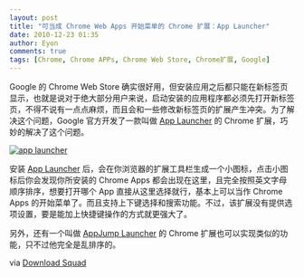 ```yaml
---
layout: post
title: "可当成 Chrome Web Apps 开始菜单的 Chrome 扩展：App Launcher"
date: 2010-12-23 01:35
author: Eyon
comments: true
tags: [Chrome, Chrome APPs, Chrome Web Store, Chrome扩展, Google]
---
```

Google 的 Chrome Web Store 确实很好用，但安装应用之后都只能在新标签页显示，也就是说对于绝大部分用户来说，启动安装的应用程序都必须先打开新标签页，不得不说有一点点麻烦，而且会和一些修改新标签页的扩展产生冲突。为了解决这个问题，Google 官方开发了一款叫做 [App Launcher](https://chrome.google.com/webstore/detail/odmpalfplhaahlgnkkonchfhpegdcgjm) 的 Chrome 扩展，巧妙的解决了这个问题。

<a href="http://img.chromi.org/2010/12/app-launcher.png">![](http://img.chromi.org/2010/12/app-launcher.png "app launcher")</a>

安装 [App Launcher](https://chrome.google.com/webstore/detail/odmpalfplhaahlgnkkonchfhpegdcgjm) 后，会在你浏览器的扩展工具栏生成一个小图标，点击小图标后你会发现你所安装的 Chrome Apps 都会出现在这里，且完全按照英文字母顺序排序，想要打开哪个 App 直接从这里选择就行，基本上可以当作 Chrome Apps 的开始菜单了。而且支持上下键选择和搜索功能。不过，该扩展没有提供选项设置，要是能加上快捷键操作的方式就更强大了。

另外，还有一个叫做 [AppJump Launcher](https://chrome.google.com/webstore/detail/hccbinpobnjcpckmcfngmdpnbnjpmcbd) 的 Chrome 扩展也可以实现类似的功能，只不过他完全是乱排序的。

via [Download Squad](http://downloadsquad.switched.com/2010/12/22/app-launcher-for-chrome-is-like-a-start-menu-for-web-store-apps/)
